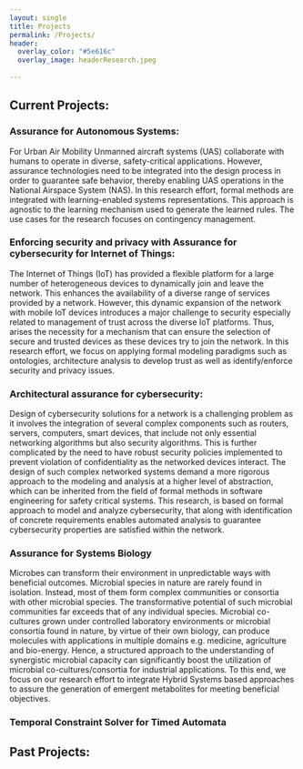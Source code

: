 ```yaml
---
layout: single
title: Projects
permalink: /Projects/
header:
  overlay_color: "#5e616c"
  overlay_image: headerResearch.jpeg
    
---
```


## Current Projects:
### Assurance for Autonomous Systems: 

For Urban Air Mobility Unmanned aircraft systems (UAS) collaborate with humans to operate in diverse, safety-critical applications. However, assurance technologies need to be integrated into the design process in order to guarantee safe behavior, thereby enabling UAS operations in the National Airspace System (NAS). In this research effort, formal methods are integrated with learning-enabled systems representations.  This approach is agnostic to the learning mechanism used to generate the learned rules. The use cases for the research focuses on contingency management.

### Enforcing security and privacy with Assurance for cybersecurity for Internet of Things: 

The Internet of Things (IoT) has provided a flexible platform for a large number of heterogeneous devices to dynamically join and leave the network. This enhances the availability of a diverse range of services provided by a network. However, this dynamic expansion of the network with mobile IoT devices introduces a major challenge to security especially related to management of trust across the diverse IoT platforms. Thus, arises the necessity for a mechanism that can ensure the selection of secure and trusted devices as these devices try to join the network. In this research effort, we focus on applying formal modeling paradigms such as ontologies, architecture analysis to develop trust as well as identify/enforce security and privacy issues.

### Architectural assurance for cybersecurity: 

Design of cybersecurity solutions for a network is a challenging problem as it involves the integration of several complex components such as routers, servers, computers, smart devices, that include not only essential networking algorithms but also security algorithms. This is further complicated by the need to have robust security policies implemented to prevent violation of confidentiality as the networked devices interact. The design of such complex networked systems demand a more rigorous approach to the modeling and analysis at a higher level of abstraction, which can be inherited from the field of formal methods in software engineering for safety critical systems. This research, is based on formal approach to model and analyze cybersecurity, that along with identification of concrete requirements enables automated analysis to guarantee cybersecurity properties are satisfied within the network.

### Assurance for Systems Biology

Microbes can transform their environment in unpredictable ways with beneficial outcomes. Microbial species in nature are rarely found in isolation. Instead, most of them form complex communities or consortia with other microbial species. The transformative potential of such microbial communities far exceeds that of any individual species. Microbial co-cultures grown under controlled laboratory environments or microbial consortia found in nature, by virtue of their own biology, can produce molecules with applications in multiple domains e.g. medicine, agriculture and bio-energy. Hence, a structured approach to the understanding of synergistic microbial capacity can significantly boost the utilization of microbial co-cultures/consortia for industrial applications. To this end, we focus on our research effort to integrate Hybrid Systems based approaches to assure the generation of emergent metabolites for meeting beneficial objectives.

### Temporal Constraint Solver for Timed Automata 


## Past Projects:

